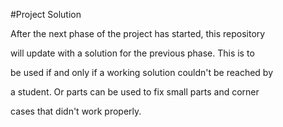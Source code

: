 #Project Solution

After the next phase of the project has started, this repository

will update with a solution for the previous phase. This is to

be used if and only if a working solution couldn't be reached by

a student. Or parts can be used to fix small parts and corner

cases that didn't work properly.

